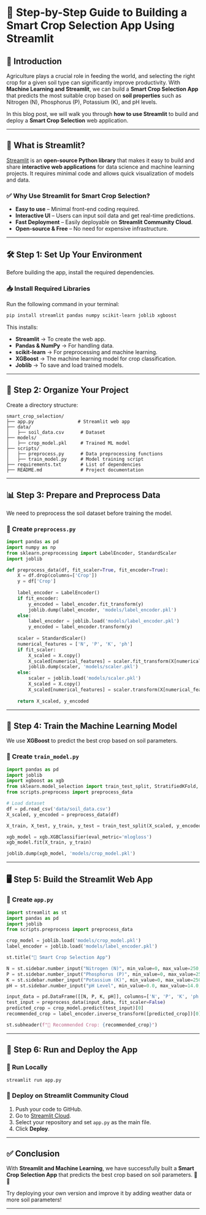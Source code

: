# 🌱 Step-by-Step Guide to Building a Smart Crop Selection App Using Streamlit

## 📌 Introduction
Agriculture plays a crucial role in feeding the world, and selecting the right crop for a given soil type can significantly improve productivity. With **Machine Learning and Streamlit**, we can build a **Smart Crop Selection App** that predicts the most suitable crop based on **soil properties** such as Nitrogen (N), Phosphorus (P), Potassium (K), and pH levels.

In this blog post, we will walk you through **how to use Streamlit** to build and deploy a **Smart Crop Selection** web application.

---

## 🚀 What is Streamlit?
[Streamlit](https://streamlit.io/) is an **open-source Python library** that makes it easy to build and share **interactive web applications** for data science and machine learning projects. It requires minimal code and allows quick visualization of models and data.

### ✅ **Why Use Streamlit for Smart Crop Selection?**
- **Easy to use** – Minimal front-end coding required.
- **Interactive UI** – Users can input soil data and get real-time predictions.
- **Fast Deployment** – Easily deployable on **Streamlit Community Cloud**.
- **Open-source & Free** – No need for expensive infrastructure.

---

## **🛠️ Step 1: Set Up Your Environment**

Before building the app, install the required dependencies.

### **📥 Install Required Libraries**
Run the following command in your terminal:
```bash
pip install streamlit pandas numpy scikit-learn joblib xgboost
```
This installs:
- **Streamlit** → To create the web app.
- **Pandas & NumPy** → For handling data.
- **scikit-learn** → For preprocessing and machine learning.
- **XGBoost** → The machine learning model for crop classification.
- **Joblib** → To save and load trained models.

---

## **📂 Step 2: Organize Your Project**
Create a directory structure:
```plaintext
smart_crop_selection/
├── app.py                # Streamlit web app
├── data/
│   ├── soil_data.csv      # Dataset
├── models/
│   ├── crop_model.pkl     # Trained ML model
├── scripts/
│   ├── preprocess.py      # Data preprocessing functions
│   ├── train_model.py     # Model training script
├── requirements.txt       # List of dependencies
├── README.md              # Project documentation
```

---

## **📊 Step 3: Prepare and Preprocess Data**

We need to preprocess the soil dataset before training the model.

### **🔹 Create `preprocess.py`**
```python
import pandas as pd
import numpy as np
from sklearn.preprocessing import LabelEncoder, StandardScaler
import joblib

def preprocess_data(df, fit_scaler=True, fit_encoder=True):
    X = df.drop(columns=['Crop'])
    y = df['Crop']
    
    label_encoder = LabelEncoder()
    if fit_encoder:
        y_encoded = label_encoder.fit_transform(y)
        joblib.dump(label_encoder, 'models/label_encoder.pkl')
    else:
        label_encoder = joblib.load('models/label_encoder.pkl')
        y_encoded = label_encoder.transform(y)
    
    scaler = StandardScaler()
    numerical_features = ['N', 'P', 'K', 'ph']
    if fit_scaler:
        X_scaled = X.copy()
        X_scaled[numerical_features] = scaler.fit_transform(X[numerical_features])
        joblib.dump(scaler, 'models/scaler.pkl')
    else:
        scaler = joblib.load('models/scaler.pkl')
        X_scaled = X.copy()
        X_scaled[numerical_features] = scaler.transform(X[numerical_features])
    
    return X_scaled, y_encoded
```

---

## **🤖 Step 4: Train the Machine Learning Model**

We use **XGBoost** to predict the best crop based on soil parameters.

### **🔹 Create `train_model.py`**
```python
import pandas as pd
import joblib
import xgboost as xgb
from sklearn.model_selection import train_test_split, StratifiedKFold, GridSearchCV
from scripts.preprocess import preprocess_data

# Load dataset
df = pd.read_csv('data/soil_data.csv')
X_scaled, y_encoded = preprocess_data(df)

X_train, X_test, y_train, y_test = train_test_split(X_scaled, y_encoded, test_size=0.2, stratify=y_encoded, random_state=42)

xgb_model = xgb.XGBClassifier(eval_metric='mlogloss')
xgb_model.fit(X_train, y_train)

joblib.dump(xgb_model, 'models/crop_model.pkl')
```

---

## **🖥️ Step 5: Build the Streamlit Web App**

### **🔹 Create `app.py`**
```python
import streamlit as st
import pandas as pd
import joblib
from scripts.preprocess import preprocess_data

crop_model = joblib.load('models/crop_model.pkl')
label_encoder = joblib.load('models/label_encoder.pkl')

st.title("🌱 Smart Crop Selection App")

N = st.sidebar.number_input("Nitrogen (N)", min_value=0, max_value=250, value=50)
P = st.sidebar.number_input("Phosphorus (P)", min_value=0, max_value=250, value=50)
K = st.sidebar.number_input("Potassium (K)", min_value=0, max_value=250, value=50)
pH = st.sidebar.number_input("pH Level", min_value=0.0, max_value=14.0, value=6.5)

input_data = pd.DataFrame([[N, P, K, pH]], columns=['N', 'P', 'K', 'ph'])
test_input = preprocess_data(input_data, fit_scaler=False)
predicted_crop = crop_model.predict(test_input)[0]
recommended_crop = label_encoder.inverse_transform([predicted_crop])[0]

st.subheader(f"🌾 Recommended Crop: {recommended_crop}")
```

---

## **🚀 Step 6: Run and Deploy the App**
### **🔹 Run Locally**
```bash
streamlit run app.py
```
### **🔹 Deploy on Streamlit Community Cloud**
1. Push your code to GitHub.
2. Go to [Streamlit Cloud](https://share.streamlit.io/).
3. Select your repository and set `app.py` as the main file.
4. Click **Deploy**.

---

## **✅ Conclusion**
With **Streamlit and Machine Learning**, we have successfully built a **Smart Crop Selection App** that predicts the best crop based on soil parameters. 🚜🌱

Try deploying your own version and improve it by adding weather data or more soil parameters!

---

